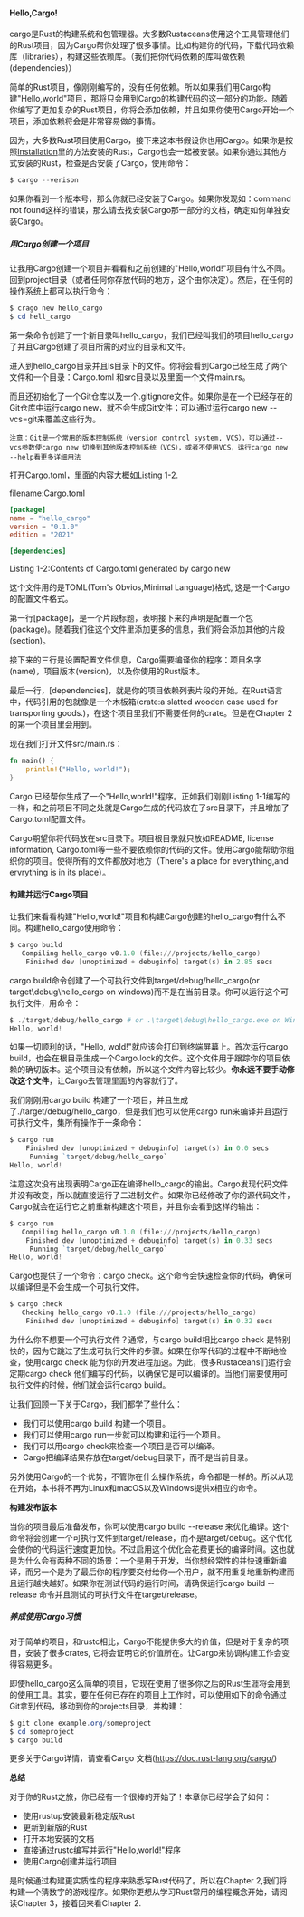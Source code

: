 #### Hello,Cargo!

cargo是Rust的构建系统和包管理器。大多数Rustaceans使用这个工具管理他们的Rust项目，因为Cargo帮你处理了很多事情。比如构建你的代码，下载代码依赖库（libraries），构建这些依赖库。（我们把你代码依赖的库叫做依赖(dependencies)）



简单的Rust项目，像刚刚编写的，没有任何依赖。所以如果我们用Cargo构建"Hello,world"项目，那将只会用到Cargo的构建代码的这一部分的功能。随着你编写了更加复杂的Rust项目，你将会添加依赖，并且如果你使用Cargo开始一个项目，添加依赖将会是非常容易做的事情。



因为，大多数Rust项目使用Cargo，接下来这本书假设你也用Cargo。如果你是按照[Installation](https://doc.rust-lang.org/book/ch01-01-installation.html#installation)里的方法安装的Rust，Cargo也会一起被安装。如果你通过其他方式安装的Rust，检查是否安装了Cargo，使用命令：

```powershell
$ cargo --verison
```

如果你看到一个版本号，那么你就已经安装了Cargo。如果你发现如：command not found这样的错误，那么请去找安装Cargo那一部分的文档，确定如何单独安装Cargo。

##### 用Cargo创建一个项目

让我用Cargo创建一个项目并看看和之前创建的"Hello,world!"项目有什么不同。回到project目录（或者任何你存放代码的地方，这个由你决定）。然后，在任何的操作系统上都可以执行命令：

```powershell
$ crago new hello_cargo
$ cd hell_cargo
```

第一条命令创建了一个新目录叫hello_cargo，我们已经叫我们的项目hello_cargo了并且Cargo创建了项目所需的对应的目录和文件。

进入到hello_cargo目录并且ls目录下的文件。你将会看到Cargo已经生成了两个文件和一个目录：Cargo.toml 和src目录以及里面一个文件main.rs。

而且还初始化了一个Git仓库以及一个.gitignore文件。如果你是在一个已经存在的Git仓库中运行cargo new，就不会生成Git文件；可以通过运行cargo new --vcs=git来覆盖这些行为。

`注意：Git是一个常用的版本控制系统（version control system, VCS），可以通过--vcs参数使cargo new 切换到其他版本控制系统（VCS），或者不使用VCS，运行cargo new --help看更多详细用法`

打开Cargo.toml，里面的内容大概如Listing 1-2.

filename:Cargo.toml

 ```toml
[package]
name = "hello_cargo"
version = "0.1.0"
edition = "2021"

[dependencies]
 ```

Listing 1-2:Contents of Cargo.toml generated by cargo new

这个文件用的是TOML(Tom's Obvios,Minimal Language)格式, 这是一个Cargo的配置文件格式。

第一行[package]，是一个片段标题，表明接下来的声明是配置一个包(package)。随着我们往这个文件里添加更多的信息，我们将会添加其他的片段(section)。

接下来的三行是设置配置文件信息，Cargo需要编译你的程序：项目名字(name)，项目版本(version)，以及你使用的Rust版本。

最后一行，[dependencies]，就是你的项目依赖列表片段的开始。在Rust语言中，代码引用的包就像是一个木板箱(crate:a slatted wooden case used for transporting goods.)，在这个项目里我们不需要任何的crate。但是在Chapter 2的第一个项目里会用到。



现在我们打开文件src/main.rs：

```rust
fn main() {
    println!("Hello, world!");
}
```

Cargo 已经帮你生成了一个"Hello,world!"程序。正如我们刚刚Listing 1-1编写的一样，和之前项目不同之处就是Cargo生成的代码放在了src目录下，并且增加了Cargo.toml配置文件。

Cargo期望你将代码放在src目录下。项目根目录就只放如README, license information, Cargo.toml等一些不要依赖你的代码的文件。使用Cargo能帮助你组织你的项目。使得所有的文件都放对地方（There's a place for everything,and ervrything is in its place）。

#### 构建并运行Cargo项目

让我们来看看构建"Hello,world!"项目和构建Cargo创建的hello_cargo有什么不同。构建hello_cargo使用命令：

```powershell
$ cargo build
   Compiling hello_cargo v0.1.0 (file:///projects/hello_cargo)
    Finished dev [unoptimized + debuginfo] target(s) in 2.85 secs
```

cargo build命令创建了一个可执行文件到target/debug/hello_cargo(or target\debug\hello_cargo on windows)而不是在当前目录。你可以运行这个可执行文件，用命令：

```powershell
$ ./target/debug/hello_cargo # or .\target\debug\hello_cargo.exe on Windows
Hello, world!
```

如果一切顺利的话，"Hello, wold!"就应该会打印到终端屏幕上。首次运行cargo build，也会在根目录生成一个Cargo.lock的文件。这个文件用于跟踪你的项目依赖的确切版本。这个项目没有依赖，所以这个文件内容比较少。**你永远不要手动修改这个文件**，让Cargo去管理里面的内容就行了。

我们刚刚用cargo build 构建了一个项目，并且生成了./target/debug/hello_cargo，但是我们也可以使用cargo run来编译并且运行可执行文件，集所有操作于一条命令：

```powershell
$ cargo run
    Finished dev [unoptimized + debuginfo] target(s) in 0.0 secs
     Running `target/debug/hello_cargo`
Hello, world!
```

注意这次没有出现表明Cargo正在编译hello_cargo的输出。Cargo发现代码文件并没有改变，所以就直接运行了二进制文件。如果你已经修改了你的源代码文件，Cargo就会在运行它之前重新构建这个项目，并且你会看到这样的输出：

```powershell
$ cargo run
   Compiling hello_cargo v0.1.0 (file:///projects/hello_cargo)
    Finished dev [unoptimized + debuginfo] target(s) in 0.33 secs
     Running `target/debug/hello_cargo`
Hello, world!
```

Cargo也提供了一个命令：cargo check。这个命令会快速检查你的代码，确保可以编译但是不会生成一个可执行文件。

```powershell
$ cargo check
   Checking hello_cargo v0.1.0 (file:///projects/hello_cargo)
    Finished dev [unoptimized + debuginfo] target(s) in 0.32 secs
```

为什么你不想要一个可执行文件？通常，与cargo build相比cargo check 是特别快的，因为它跳过了生成可执行文件的步骤。如果在你写代码的过程中不断地检查，使用cargo check 能为你的开发进程加速。为此，很多Rustaceans们运行会定期cargo check 他们编写的代码，以确保它是可以编译的。当他们需要使用可执行文件的时候，他们就会运行cargo build。

让我们回顾一下关于Cargo，我们都学了些什么：

- 我们可以使用cargo build 构建一个项目。 
- 我们可以使用cargo run一步就可以构建和运行一个项目。
- 我们可以用cargo check来检查一个项目是否可以编译。
- Cargo把编译结果存放在target/debug目录下，而不是当前目录。

另外使用Cargo的一个优势，不管你在什么操作系统，命令都是一样的。所以从现在开始，本书将不再为Linux和macOS以及Windows提供x相应的命令。

**构建发布版本**

当你的项目最后准备发布，你可以使用cargo build --release 来优化编译。这个命令将会创建一个可执行文件到target/release，而不是target/debug。这个优化会使你的代码运行速度更加快。不过启用这个优化会花费更长的编译时间。这也就是为什么会有两种不同的场景：一个是用于开发，当你想经常性的并快速重新编译，而另一个是为了最后你的程序要交付给你一个用户，就不用重复地重新构建而且运行越快越好。如果你在测试代码的运行时间，请确保运行cargo build --release 命令并且测试的可执行文件在target/release。

##### 养成使用Cargo习惯

对于简单的项目，和rustc相比，Cargo不能提供多大的价值，但是对于复杂的项目，安装了很多crates, 它将会证明它的价值所在。让Cargo来协调构建工作会变得容易更多。

即使hello_cargo这么简单的项目，它现在使用了很多你之后的Rust生涯将会用到的使用工具。其实，要在任何已存在的项目上工作时，可以使用如下的命令通过Git拿到代码，移动到你的projects目录，并构建：

```powershell
$ git clone example.org/someproject
$ cd someproject
$ cargo build
```

更多关于Cargo详情，请查看Cargo 文档(https://doc.rust-lang.org/cargo/)

**总结**

对于你的Rust之旅，你已经有一个很棒的开始了！本章你已经学会了如何：

- 使用rustup安装最新稳定版Rust
- 更新到新版的Rust
- 打开本地安装的文档
- 直接通过rustc编写并运行"Hello,world!"程序
- 使用Cargo创建并运行项目

是时候通过构建更实质性的程序来熟悉写Rust代码了。所以在Chapter 2,我们将构建一个猜数字的游戏程序。如果你更想从学习Rust常用的编程概念开始，请阅读Chapter 3，接着回来看Chapter 2.